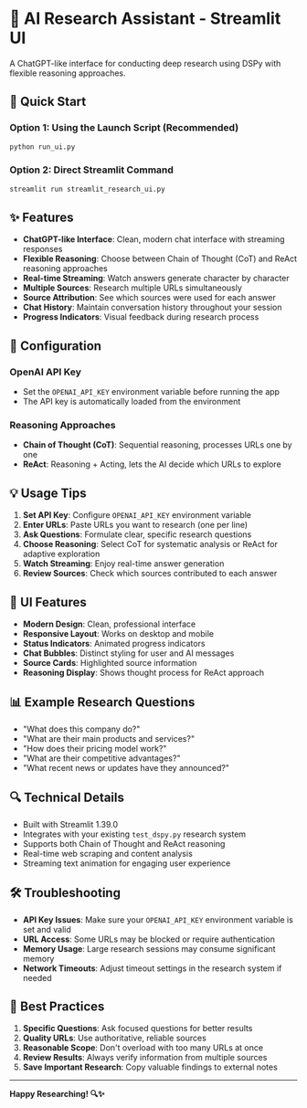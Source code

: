 # 🤖 AI Research Assistant - Streamlit UI

A ChatGPT-like interface for conducting deep research using DSPy with flexible reasoning approaches.

## 🚀 Quick Start

### Option 1: Using the Launch Script (Recommended)
```bash
python run_ui.py
```

### Option 2: Direct Streamlit Command
```bash
streamlit run streamlit_research_ui.py
```

## ✨ Features

- **ChatGPT-like Interface**: Clean, modern chat interface with streaming responses
- **Flexible Reasoning**: Choose between Chain of Thought (CoT) and ReAct reasoning approaches
- **Real-time Streaming**: Watch answers generate character by character
- **Multiple Sources**: Research multiple URLs simultaneously
- **Source Attribution**: See which sources were used for each answer
- **Chat History**: Maintain conversation history throughout your session
- **Progress Indicators**: Visual feedback during research process

## 🔧 Configuration

### OpenAI API Key
- Set the `OPENAI_API_KEY` environment variable before running the app
- The API key is automatically loaded from the environment

### Reasoning Approaches
- **Chain of Thought (CoT)**: Sequential reasoning, processes URLs one by one
- **ReAct**: Reasoning + Acting, lets the AI decide which URLs to explore

## 💡 Usage Tips

1. **Set API Key**: Configure `OPENAI_API_KEY` environment variable
2. **Enter URLs**: Paste URLs you want to research (one per line)
3. **Ask Questions**: Formulate clear, specific research questions
4. **Choose Reasoning**: Select CoT for systematic analysis or ReAct for adaptive exploration
5. **Watch Streaming**: Enjoy real-time answer generation
6. **Review Sources**: Check which sources contributed to each answer

## 🎨 UI Features

- **Modern Design**: Clean, professional interface
- **Responsive Layout**: Works on desktop and mobile
- **Status Indicators**: Animated progress indicators
- **Chat Bubbles**: Distinct styling for user and AI messages
- **Source Cards**: Highlighted source information
- **Reasoning Display**: Shows thought process for ReAct approach

## 📊 Example Research Questions

- "What does this company do?"
- "What are their main products and services?"
- "How does their pricing model work?"
- "What are their competitive advantages?"
- "What recent news or updates have they announced?"

## 🔍 Technical Details

- Built with Streamlit 1.39.0
- Integrates with your existing `test_dspy.py` research system
- Supports both Chain of Thought and ReAct reasoning
- Real-time web scraping and content analysis
- Streaming text animation for engaging user experience

## 🛠️ Troubleshooting

- **API Key Issues**: Make sure your `OPENAI_API_KEY` environment variable is set and valid
- **URL Access**: Some URLs may be blocked or require authentication
- **Memory Usage**: Large research sessions may consume significant memory
- **Network Timeouts**: Adjust timeout settings in the research system if needed

## 🎯 Best Practices

1. **Specific Questions**: Ask focused questions for better results
2. **Quality URLs**: Use authoritative, reliable sources
3. **Reasonable Scope**: Don't overload with too many URLs at once
4. **Review Results**: Always verify information from multiple sources
5. **Save Important Research**: Copy valuable findings to external notes

---

**Happy Researching! 🔍✨**
